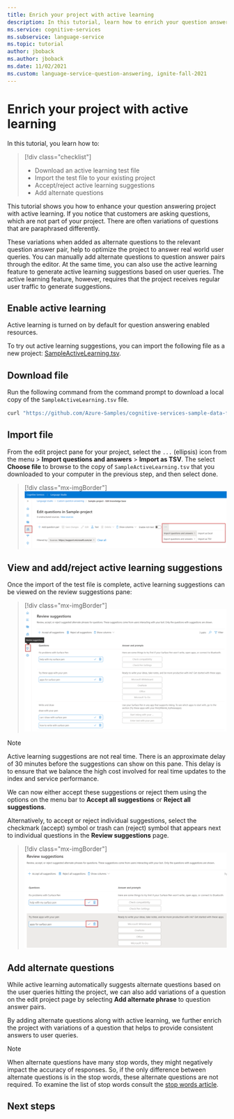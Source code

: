 ```yaml
---
title: Enrich your project with active learning
description: In this tutorial, learn how to enrich your question answering projects with active learning
ms.service: cognitive-services
ms.subservice: language-service
ms.topic: tutorial
author: jboback
ms.author: jboback
ms.date: 11/02/2021
ms.custom: language-service-question-answering, ignite-fall-2021
---
```


# Enrich your project with active learning

In this tutorial, you learn how to:

<!-- green checkmark -->
> [!div class="checklist"]
> * Download an active learning test file
> * Import the test file to your existing project
> * Accept/reject active learning suggestions
> * Add alternate questions

This tutorial shows you how to enhance your question answering project with active learning. If you notice that customers are asking questions, which are not part of your project. There are often variations of questions that are paraphrased differently.

These variations when added as alternate questions to the relevant question answer pair, help to optimize the project to answer real world user queries. You can manually add alternate questions to question answer pairs through the editor. At the same time, you can also use the active learning feature to generate active learning suggestions based on user queries. The active learning feature, however, requires that the project receives regular user traffic to generate suggestions.

## Enable active learning

Active learning is turned on by default for question answering enabled resources.

To try out active learning suggestions, you can import the following file as a new project: [SampleActiveLearning.tsv](https://github.com/Azure-Samples/cognitive-services-sample-data-files/blob/master/qna-maker/knowledge-bases/SampleActiveLearning.tsv).

## Download file

Run the following command from the command prompt to download a local copy of the `SampleActiveLearning.tsv` file.

```cmd
curl "https://github.com/Azure-Samples/cognitive-services-sample-data-files/blob/master/qna-maker/knowledge-bases/SampleActiveLearning.tsv" --output SampleActiveLearning.tsv
```

## Import file

From the edit project pane for your project, select the `...` (ellipsis) icon from the menu > **Import questions and answers** > **Import as TSV**. The select **Choose file** to browse to the copy of `SampleActiveLearning.tsv` that you downloaded to your computer in the previous step, and then select done.

> [!div class="mx-imgBorder"]
> [ ![Screenshot of edit project menu bar with import as TSV option displayed.]( ../media/active-learning/import-questions.png) ]( ../media/active-learning/import-questions.png#lightbox)

## View and add/reject active learning suggestions

Once the import of the test file is complete, active learning suggestions can be viewed on the review suggestions pane:

> [!div class="mx-imgBorder"]
> [ ![Screenshot with review suggestions page displayed.]( ../media/active-learning/review-suggestions.png) ]( ../media/active-learning/review-suggestions.png#lightbox)

> [!NOTE]
> Active learning suggestions are not real time. There is an approximate delay of 30 minutes before the suggestions can show on this pane. This delay is to ensure that we balance the high cost involved for real time updates to the index and service performance.

We can now either accept these suggestions or reject them using the options on the menu bar to **Accept all suggestions** or **Reject all suggestions**.

Alternatively, to accept or reject individual suggestions, select the checkmark (accept) symbol or trash can (reject) symbol that appears next to individual questions in the **Review suggestions** page.

> [!div class="mx-imgBorder"]
> [ ![Screenshot with option to accept or reject highlighted in red.]( ../media/active-learning/accept-reject.png) ]( ../media/active-learning/accept-reject.png#lightbox)

## Add alternate questions

While active learning automatically suggests alternate questions based on the user queries hitting the project, we can also add variations of a question on the edit project page by selecting **Add alternate phrase** to question answer pairs.

By adding alternate questions along with active learning, we further enrich the project with variations of a question that helps to provide consistent answers to user queries.

> [!NOTE]
> When alternate questions have many stop words, they might negatively impact the accuracy of responses. So, if the only difference between alternate questions is in the stop words, these alternate questions are not required.
> To examine the list of stop words consult the [stop words article](https://github.com/Azure-Samples/azure-search-sample-data/blob/master/STOPWORDS.md).

## Next steps


